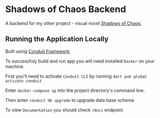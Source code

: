 # Shadows of Chaos Backend

  A backend for my other project - visual novel [Shadows of Chaos](https://github.com/KiSSEDBYFiR3/shadows-of-chaos).


## Running the Application Locally

Built using [Conduit Framework](https://conduit.io).

To successfuly build and run app you will need installed `Docker` on your machine.

First you'll need to activate `Conduit CLI` by running `dart pub global activate conduit`

Enter `docker-compose up` into the project directory's command line.

Then enter `conduit db upgrade` to upgrade data base scheme

To view `Documentation` you should check `/docs` endpoint
